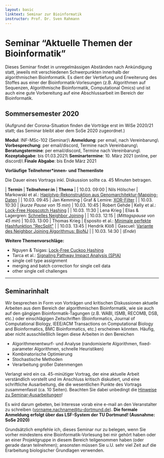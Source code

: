 ```yaml
---
layout: basic
linktext: Seminar zur Bioinformatik
instructor: Prof. Dr. Sven Rahmann
---
```


# Seminar “Aktuelle Themen der Bioinformatik”

Dieses Seminar findet in unregelmässigen Abständen nach Ankündigung statt, jeweils mit verschiedenen Schwerpunkten innerhalb der algorithmischen Bioinformatik.
Es dient der Vertiefung und Erweiterung des Stoffes aus einer der Bioinformatik-Vorlesungen (z.B. Algorithmen auf Sequenzen, Algorithmische Bioinformatik, Computational Omics) und ist auch eine gute Vorbereitung auf eine Abschlussarbeit im Bereich der Bioinformatik.

## Sommersemester 2020

(Aufgrund der Corona-Situation finden die Vorträge erst im WiSe 2020/21 statt; das Seminar bleibt aber dem SoSe 2020 zugeordnet.)

**Modul**:            INF-MSc-102 (Seminar)\\
**Anmeldung**:        per email, nach Vereinbarung\\
**Vorbesprechung**:   per email/discord, Termine nach Vereinbarung\\
**Beratungstermine**: per email/discord, Termine nach Vereinbarung\\
**Kozeptabgabe**:     bis 01.03.2021\\
**Seminartermine**:   10. März 2021 (online, per discord)\\
**Finale Abgabe**:    bis Ende März 2021


**Vorläufige Teilnehmer\*innen- und Themenliste**

Die Dauer eines Vortrags inkl. Diskussion sollte ca. 45 Minuten betragen.

| **Termin** | **Teilnehmer:in** | **Thema** |
| 10.03. 09:00 | Nils Hölscher | Markowski et al.: [Haplotyp-Rekonstruktion aus Genomarchitektur-Mapping-Daten](https://www.biorxiv.org/content/10.1101/2020.01.30.927061v1) |
| 10.03. 09:45 | Jan Kemming | Graf & Lemire: [XOR-Filter](https://arxiv.org/abs/1912.08258) |
| 10.03. 10:30 | (*kurze Pause von 15 min*)
| 10.03. 10:45 | Robert Gehde | Kelly et al.: [Lock-Free Hopscotch Hashing](https://arxiv.org/abs/1911.03028) |
| 10.03. 11:30 | Lena Krieg | Elias & Lagergren: [Schnelles Neighbor Joining](https://www.sciencedirect.com/science/article/pii/S0304397508009079) | 
| 10.03. 12:15 | (*Mittagspause von 45 min*)
| 10.03. 13:00 | Thomas Krieg | Esposito et al.: [Minimale perfekte Hashfunktion "RecSplit"](https://epubs.siam.org/doi/pdf/10.1137/1.9781611976007.14) |
| 10.03. 13:45 | Hendrik Klöß | Gascuel: [Variante des Neighbor Joining Algorithmus: BioNJ](http://www.atgc-montpellier.fr/download/papers/bionj_1997.pdf) |
| 10.03. 14:30 | (*Ende*)


**Weitere Themenvorschläge:**

- Nguyen & Tsigas: [Lock-Free Cuckoo Hashing](https://ieeexplore.ieee.org/abstract/document/6888938)
- Tarca et al.: [Signaling Pathway Impact Analysis (SPIA)](https://www.ncbi.nlm.nih.gov/pmc/articles/PMC2732297/)
- single cell type assignment
- merging and batch correction for single cell data
- other single cell challenges

---


## Seminarinhalt

Wir besprechen in Form von Vorträgen und kritischen Diskussionen aktuelle Arbeiten aus dem Bereich der algorithmischen Bioinformatik, wie sie auch auf den gängigen Bioinformatik-Tagungen (z.B. WABI, ISMB, RECOMB, DSB, etc.) oder einschlägigen Zeitschriften (Bioinformatics, Journal of Computational Biology, IEEE/ACM Transactions on Computational Biology and Bioinformatics, BMC Bioinformatics, etc.) erscheinen könnten. Häufig, aber nicht ausschließlich liegen diese Arbeiten in den Bereichen

- Algorithmenentwurf- und Analyse (randomisierte Algorithmen, fixed-parameter Algorithmen, schnelle Heuristiken)
- Kombinatorische Optimierung
- Stochastische Methoden
- Verarbeitung großer Datenmengen

Verlangt wird ein ca. 45-minütiger Vortrag, der eine aktuelle Arbeit verständlich vorstellt und im Anschluss kritisch diskutiert, und eine schriftliche Ausarbeitung, die die wesentlichen Punkte des Vortrags zusammenfasst (ca. 10 Seiten).
Beachten Sie dabei unbedingt die [Hinweise zu Seminar-Ausarbeitungen](/infos/ausarbeitungen)!

Es wird darum gebeten, bei Interesse vorab eine e-mail an den Veranstalter zu schreiben (vorname.nachname@tu-dortmund.de).
**Die formale Anmeldung erfolgt über das LSF-System der TU Dortmund! (Ausnahme: SoSe 2020)**

Grundsätzlich empfehle ich, dieses Seminar nur zu belegen, wenn Sie vorher mindestens eine Bioinformatik-Vorlesung bei mir gehört haben oder an einer Projektgruppe in diesem Bereich teilgenommen haben (oder gerade daran teilnehmen); ansonsten müssen Sie u.U. sehr viel Zeit auf die Erarbeitung biologischer Grundlagen verwenden.
